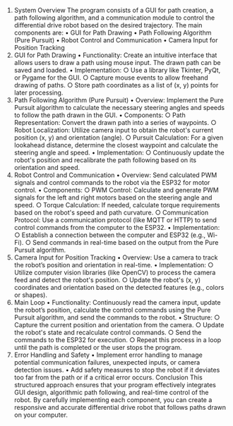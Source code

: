 1. System Overview
The program consists of a GUI for path creation, a path following algorithm, and a communication module to control the differential drive robot based on the desired trajectory. The main components are:
	• GUI for Path Drawing
	• Path Following Algorithm (Pure Pursuit)
	• Robot Control and Communication
	• Camera Input for Position Tracking
2. GUI for Path Drawing
	• Functionality: Create an intuitive interface that allows users to draw a path using mouse input. The drawn path can be saved and loaded.
	• Implementation:
		○ Use a library like Tkinter, PyQt, or Pygame for the GUI.
		○ Capture mouse events to allow freehand drawing of paths.
		○ Store path coordinates as a list of (x, y) points for later processing.
3. Path Following Algorithm (Pure Pursuit)
	• Overview: Implement the Pure Pursuit algorithm to calculate the necessary steering angles and speeds to follow the path drawn in the GUI.
	• Components:
		○ Path Representation: Convert the drawn path into a series of waypoints.
		○ Robot Localization: Utilize camera input to obtain the robot's current position (x, y) and orientation (angle).
		○ Pursuit Calculation: For a given lookahead distance, determine the closest waypoint and calculate the steering angle and speed.
	• Implementation:
		○ Continuously update the robot's position and recalibrate the path following based on its orientation and speed.
4. Robot Control and Communication
	• Overview: Send calculated PWM signals and control commands to the robot via the ESP32 for motor control.
	• Components:
		○ PWM Control: Calculate and generate PWM signals for the left and right motors based on the steering angle and speed.
		○ Torque Calculation: If needed, calculate torque requirements based on the robot's speed and path curvature.
		○ Communication Protocol: Use a communication protocol (like MQTT or HTTP) to send control commands from the computer to the ESP32.
	• Implementation:
		○ Establish a connection between the computer and ESP32 (e.g., Wi-Fi).
		○ Send commands in real-time based on the output from the Pure Pursuit algorithm.
5. Camera Input for Position Tracking
	• Overview: Use a camera to track the robot’s position and orientation in real-time.
	• Implementation:
		○ Utilize computer vision libraries (like OpenCV) to process the camera feed and detect the robot's position.
		○ Update the robot's (x, y) coordinates and orientation based on the detected features (e.g., colors or shapes).
6. Main Loop
	• Functionality: Continuously read the camera input, update the robot’s position, calculate the control commands using the Pure Pursuit algorithm, and send the commands to the robot.
	• Structure:
		○ Capture the current position and orientation from the camera.
		○ Update the robot's state and recalculate control commands.
		○ Send the commands to the ESP32 for execution.
		○ Repeat this process in a loop until the path is completed or the user stops the program.
7. Error Handling and Safety
	• Implement error handling to manage potential communication failures, unexpected inputs, or camera detection issues.
	• Add safety measures to stop the robot if it deviates too far from the path or if a critical error occurs.
Conclusion
This structured approach ensures that your program effectively integrates GUI design, algorithmic path following, and real-time control of the robot. By carefully implementing each component, you can create a responsive and accurate differential drive robot that follows paths drawn on your computer.
